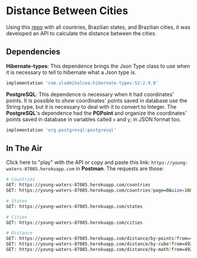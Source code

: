 # Distance Between Cities

Using this [repo](https://github.com/chinnonsantos/sql-paises-estados-cidades) with all countries, Brazilian states, and Brazilian cities, it was developed an API to calculate the distance between the cities.

## Dependencies 

**Hibernate-types**: This dependence brings the Json Type class to use when it is necessary to tell to hibernate what a Json type is. 

```groovy
implementation 'com.vladmihalcea:hibernate-types-52:2.9.8'
```

**PostgreSQL**: This dependence is necessary when it had coordinates' points. It is possible to show coordinates' points saved in database use the String type, but it is necessary to deal with it to convert to Integer. The **PostgreSQL**'s dependence had the **PGPoint** and organize the coordinates' points saved in database in variables called `x` and `y`; in JSON format too.  

```groovy
implementation 'org.postgresql:postgresql'
```

## In The Air

Click here to "play" with the API or copy and paste this link: `https://young-waters-87085.herokuapp.com` in **Postman**. The requests are those:

```bash
# Countries
GET: https://young-waters-87085.herokuapp.com/countries
GET: https://young-waters-87085.herokuapp.com/countries?page=0&size=10&sort=name,asc

# States
GET: https://young-waters-87085.herokuapp.com/states

# Cities
GET: https://young-waters-87085.herokuapp.com/cities

# Distance
GET: https://young-waters-87085.herokuapp.com/distance/by-points?from=4929&to=5254
GET: https://young-waters-87085.herokuapp.com/distance/by-cube?from=4929&to=5254
GET: https://young-waters-87085.herokuapp.com/distance/by-math?from=4929&to=5254&unit=MILES
```

